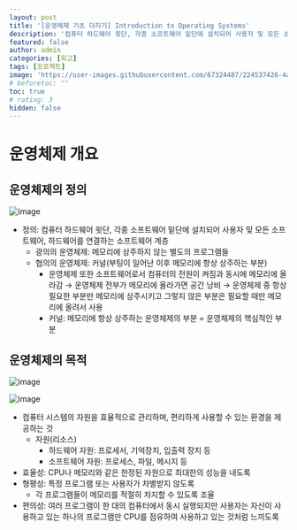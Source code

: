 ```yaml
---
layout: post
title: '[운영체제 기초 다지기] Introduction to Operating Systems'
description: '컴퓨터 하드웨어 윗단, 각종 소프트웨어 밑단에 설치되어 사용자 및 모든 소프트웨어, 하드웨어를 연결하는 소프트웨어 계층'
featured: false
author: admin
categories: [회고]
tags: [프로젝트]
image: 'https://user-images.githubusercontent.com/67324487/224537426-4ae50fb4-3b70-4641-b3ca-c7d4e303dcea.png'
# beforetoc: ""
toc: true
# rating: 3
hidden: false
---
```


# 운영체제 개요

## 운영체제의 정의

![image](https://user-images.githubusercontent.com/67324487/224536794-d495473c-23a9-4031-8c14-7a016a29ef51.png)

- 정의: 컴퓨터 하드웨어 윗단, 각종 소프트웨어 밑단에 설치되어 사용자 및 모든 소프트웨어, 하드웨어를 연결하는 소프트웨어 계층
    - 광의의 운영체제: 메모리에 상주하지 않는 별도의 프로그램들
    - 협의의 운영체제: 커널(부팅이 일어난 이후 메모리에 항상 상주하는 부분)
        - 운영체제 또한 소프트웨어로서 컴퓨터의 전원이 켜짐과 동시에 메모리에 올라감 → 운영체제 전부가 메모리에 올라가면 공간 낭비 → 운영체제 중 항상 필요한 부분만 메모리에 상주시키고 그렇지 않은 부분은 필요할 때만 메모리에 올려서 사용
        - 커널: 메모리에 항상 상주하는 운영체제의 부분 = 운영체제의 핵심적인 부분

## 운영체제의 목적

![image](https://user-images.githubusercontent.com/67324487/224536800-cb65b228-7a78-4a69-b9c2-3401dbcacdb0.png)

![image](https://user-images.githubusercontent.com/67324487/224536801-13d1c8a9-bd60-43ee-ac52-f40dc113dfce.png)

- 컴퓨터 시스템의 자원을 효율적으로 관리하며, 편리하게 사용할 수 있는 환경을 제공하는 것
    - 자원(리소스)
        - 하드웨어 자원: 프로세서, 기억장치, 입출력 장치 등
        - 소프트웨어 자원: 프로세스, 파일, 메시지 등
- 효율성: CPU나 메모리와 같은 한정된 자원으로 최대한의 성능을 내도록
- 형평성: 특정 프로그램 또는 사용자가 차별받지 않도록
    - 각 프로그램들이 메모리를 적절히 차지할 수 있도록 조율
- 편의성: 여러 프로그램이 한 대의 컴퓨터에서 동시 실행되지만 사용자는 자신이 사용하고 있는 하나의 프로그램만 CPU를 점유하여 사용하고 있는 것처럼 느끼도록